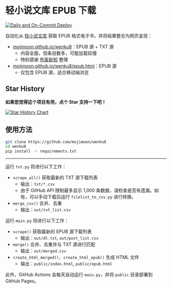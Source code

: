 # 轻小说文库 EPUB 下载

[![Daily and On-Commit Deploy](https://github.com/mojimoon/wenku8/actions/workflows/deploy.yml/badge.svg)](https://github.com/mojimoon/wenku8/actions/workflows/deploy.yml)

自动化从 [轻小说文库](https://www.wenku8.net) 获取 EPUB 格式电子书，并将结果整合为网页呈现：

- [mojimoon.github.io/wenku8](https://mojimoon.github.io/wenku8/index.html)：EPUB 源 + TXT 源
    - 内容全面，但条目数多，可能加载较慢
    - 特别感谢 [布客新知](https://github.com/ixinzhi) 整理 
- [mojimoon.github.io/wenku8/epub.html](https://mojimoon.github.io/wenku8/epub.html)：EPUB 源
    - 仅包含 EPUB 源，适合移动端浏览

## Star History

**如果您觉得这个项目有用，点个 Star 支持一下吧！**

[![Star History Chart](https://api.star-history.com/svg?repos=mojimoon/wenku8&type=Date)](https://www.star-history.com/#mojimoon/wenku8&Date)

<!-- <iframe style="width:100%;height:auto;min-width:600px;min-height:400px;" src="https://www.star-history.com/embed?secret=Z2l0aHViX3BhdF8xMUEyRlhSQUkwY1laZENlWjl0cGlhX1JuUTBaQmlnWkNyMkE4WTNndmVOTVZiakJoNkFjY3l4dVNwa0NpaGNOcmE2RkRPU0s3SVdGYlc3bUE1#mojimoon/wenku8&Date" frameBorder="0"></iframe> -->

## 使用方法

```bash
git clone https://github.com/mojimoon/wenku8
cd wenku8
pip install -r requirements.txt
```
---

运行 `txt.py` 将进行以下工作：

- `scrape_all()` 获取最新的 TXT 源下载列表
    - 输出：`txt/*.csv`
    - 由于 GitHub API 限制最多显示 1,000 条数据，请检查是否有遗漏。如有，可以手动下载后运行 `filelist_to_csv.py` 进行转换。
- `merge_csv()` 合并、去重
    - 输出：`out/txt_list.csv`

运行 `main.py` 将进行以下工作：

- `scrape()` 获取最新的 EPUB 源下载列表
    - 输出：`out/dl.txt`, `out/post_list.csv`
- `merge()` 合并、去重并与 TXT 源进行匹配
    - 输出：`out/merged.csv`
- `create_html_merged(), create_html_epub()` 生成 HTML 文件
    - 输出：`public/index.html`, `public/epub.html`

此外，GitHub Actions 会每天自动运行 `main.py`，并将 `public` 目录部署到 GitHub Pages。
